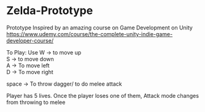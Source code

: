 # Zelda-Prototype

Prototype Inspired by an amazing course on Game Development on Unity
https://www.udemy.com/course/the-complete-unity-indie-game-developer-course/

To Play:
Use 
W -> to move up <br/>
S -> to move down <br/>
A -> To move left <br/>
D -> To move right <br/>

space -> To throw dagger/ to do melee attack <br/>

Player has 5 lives. Once the player loses one of them, Attack mode changes from throwing to melee
